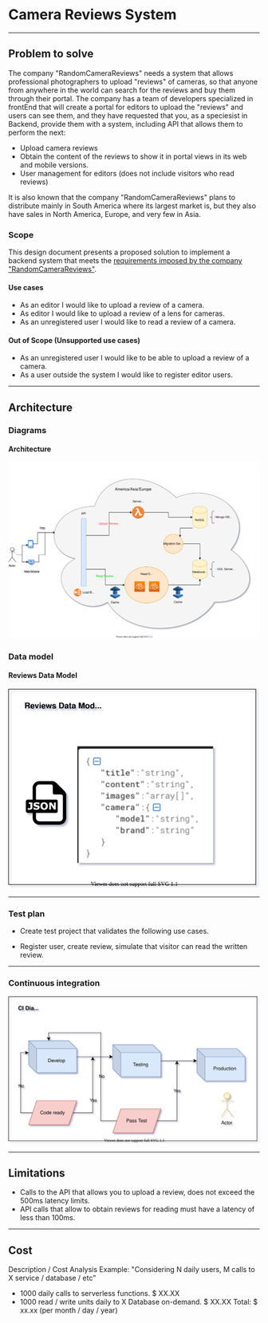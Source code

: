 # Camera Reviews System
---
## Problem to solve

The company "RandomCameraReviews" needs a system that allows professional photographers to upload "reviews" of cameras, so that anyone from anywhere in the world can search for the reviews and buy them through their portal.
The company has a team of developers specialized in frontEnd that will create a portal for editors to upload the "reviews" and users can see them, and they have requested that you, as a speciesist in Backend, provide them with a system, including API that allows them to perform the next:

* Upload camera reviews
* Obtain the content of the reviews to show it in portal views in its web and mobile versions.
* User management for editors (does not include visitors who read reviews)

It is also known that the company "RandomCameraReviews" plans to distribute mainly in South America where its largest market is, but they also have sales in North America, Europe, and very few in Asia.

### Scope


This design document presents a proposed solution to implement a backend system that meets the [requirements imposed by the company "RandomCameraReviews"](./Definition.md).

#### Use cases

* As an editor I would like to upload a review of a camera.
* As editor I would like to upload a review of a lens for cameras.
* As an unregistered user I would like to read a review of a camera.

#### Out of Scope (Unsupported use cases)

* As an unregistered user I would like to be able to upload a review of a camera.
* As a user outside the system I would like to register editor users.

---
## Architecture

### Diagrams

#### Architecture

![Project Structure](./diagramsImages/architecture.svg)

### Data model

#### Reviews Data Model

![Project Structure](./diagramsImages/review-data-model.svg)

---
### Test plan

* Create test project that validates the following use cases.

- Register user, create review, simulate that visitor can read the written review.

---
### Continuous integration

![Project Structure](./diagramsImages/ci-diagram.svg)

---
## Limitations

* Calls to the API that allows you to upload a review, does not exceed the 500ms latency limits.
* API calls that allow to obtain reviews for reading must have a latency of less than 100ms.
---
## Cost
Description / Cost Analysis
Example:
"Considering N daily users, M calls to X service / database / etc"
* 1000 daily calls to serverless functions. $ XX.XX
* 1000 read / write units daily to X Database on-demand. $ XX.XX
  Total: $ xx.xx (per month / day / year)
